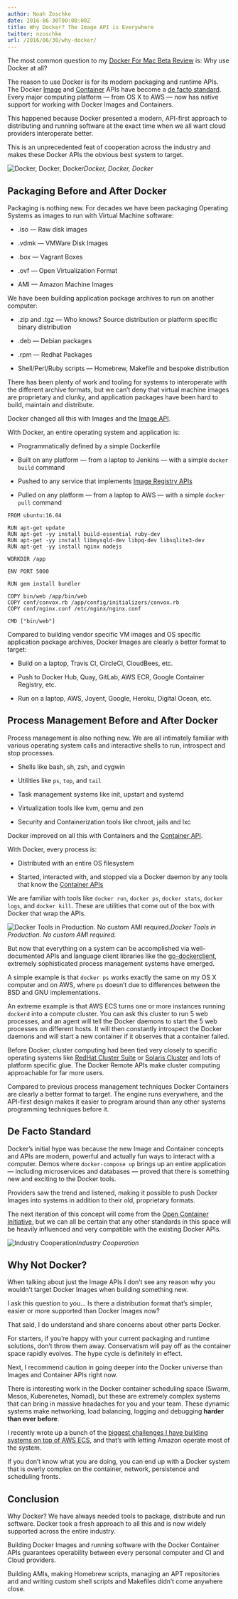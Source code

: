 ```yaml
---
author: Noah Zoschke
date: 2016-06-30T00:00:00Z
title: Why Docker? The Image API is Everywhere
twitter: nzoschke
url: /2016/06/30/why-docker/
---
```


The most common question to my [Docker For Mac Beta Review](https://medium.com/@nzoschke/docker-for-mac-beta-review-b91692289eb5) is: Why use Docker at all?

The reason to use Docker is for its modern packaging and runtime APIs. The Docker [Image](https://docs.docker.com/engine/reference/api/docker_remote_api_v1.23/#2-2-images) and [Container](https://docs.docker.com/engine/reference/api/docker_remote_api_v1.23/#2-1-containers) APIs have become a [de facto standard](https://en.wikipedia.org/wiki/De_facto_standard). Every major computing platform — from OS X to AWS — now has native support for working with Docker Images and Containers.

This happened because Docker presented a modern, API-first approach to distributing and running software at the exact time when we all want cloud providers interoperate better.

This is an unprecedented feat of cooperation across the industry and makes these Docker APIs the obvious best system to target.

<!--more-->

![Docker, Docker, Docker](/assets/img/why-docker-providers.png)*Docker, Docker, Docker*

## Packaging Before and After Docker

Packaging is nothing new. For decades we have been packaging Operating Systems as images to run with Virtual Machine software:

* .iso — Raw disk images

* .vdmk — VMWare Disk Images

* .box — Vagrant Boxes

* .ovf — Open Virtualization Format

* AMI — Amazon Machine Images

We have been building application package archives to run on another computer:

* .zip and .tgz — Who knows? Source distribution or platform specific binary distribution

* .deb — Debian packages

* .rpm — Redhat Packages

* Shell/Perl/Ruby scripts — Homebrew, Makefile and bespoke distribution

There has been plenty of work and tooling for systems to interoperate with the different archive formats, but we can’t deny that virtual machine images are proprietary and clunky, and application packages have been hard to build, maintain and distribute.

Docker changed all this with Images and the [Image API](https://docs.docker.com/engine/reference/api/docker_remote_api_v1.23/#2-2-images).

With Docker, an entire operating system and application is:

* Programmatically defined by a simple Dockerfile

* Built on any platform —  from a laptop to Jenkins — with a simple `docker build` command

* Pushed to any service that implements [Image Registry APIs](https://github.com/docker/distribution)

* Pulled on any platform — from a laptop to AWS — with a simple `docker pull` command

```
FROM ubuntu:16.04

RUN apt-get update
RUN apt-get -yy install build-essential ruby-dev
RUN apt-get -yy install libmysqld-dev libpq-dev libsqlite3-dev
RUN apt-get -yy install nginx nodejs

WORKDIR /app

ENV PORT 5000

RUN gem install bundler

COPY bin/web /app/bin/web
COPY conf/convox.rb /app/config/initializers/convox.rb
COPY conf/nginx.conf /etc/nginx/nginx.conf

CMD ["bin/web"]
```

Compared to building vendor specific VM images and OS specific application package archives, Docker Images are clearly a better format to target:

* Build on a laptop, Travis CI, CircleCI, CloudBees, etc.

* Push to Docker Hub, Quay, GitLab, AWS ECR, Google Container Registry, etc.

* Run on a laptop, AWS, Joyent, Google, Heroku, Digital Ocean, etc.

## Process Management Before and After Docker

Process management is also nothing new. We are all intimately familiar with various operating system calls and interactive shells to run, introspect and stop processes.

* Shells like bash, sh, zsh, and cygwin

* Utilities like `ps`, `top`, and `tail`

* Task management systems like init, upstart and systemd

* Virtualization tools like kvm, qemu and zen

* Security and Containerization tools like chroot, jails and lxc

Docker improved on all this with Containers and the [Container API](https://docs.docker.com/engine/reference/api/docker_remote_api_v1.23/#2-1-containers).

With Docker, every process is:

* Distributed with an entire OS filesystem

* Started, interacted with, and stopped via a Docker daemon by any tools that know the [Container APIs](https://docs.docker.com/engine/reference/api/docker_remote_api_v1.23/#2-1-containers)

We are familiar with tools like `docker run`, `docker ps`, `docker stats`, `docker logs`, and `docker kill`. These are utilities that come out of the box with Docker that wrap the APIs. 

![Docker Tools in Production. No custom AMI required.](https://medium2.global.ssl.fastly.net/max/7860/1*Dx070Ud3KNx7l1F9XcVJKg.png)*Docker Tools in Production. No custom AMI required.*

But now that everything on a system can be accomplished via well-documented APIs and language client libraries like the [go-dockerclient](https://github.com/fsouza/go-dockerclient), extremely sophisticated process management systems have emerged.

A simple example is that `docker ps` works exactly the same on my OS X computer and on AWS, where `ps` doesn’t due to differences between the BSD and GNU implementations.

An extreme example is that AWS ECS turns one or more instances running `dockerd` into a compute cluster. You can ask this cluster to run 5 web processes, and an agent will tell the Docker daemons to start the 5 web processes on different hosts. It will then constantly introspect the Docker daemons and will start a new container if it observes that a container failed.

Before Docker, cluster computing had been tied very closely to specific operating systems like [RedHat Cluster Suite](https://en.wikipedia.org/wiki/Red_Hat_cluster_suite) or [Solaris Cluster](https://en.wikipedia.org/wiki/Solaris_Cluster) and lots of platform specific glue. The Docker Remote APIs make cluster computing approachable for far more users.

Compared to previous process management techniques Docker Containers are clearly a better format to target. The engine runs everywhere, and the API-first design makes it easier to program around than any other systems programming techniques before it.

## De Facto Standard

Docker’s initial hype was because the new Image and Container concepts and APIs are modern, powerful and actually fun ways to interact with a computer. Demos where `docker-compose up` brings up an entire application — including microservices and databases — proved that there is something new and exciting to the Docker tools.

Providers saw the trend and listened, making it possible to push Docker Images into systems in addition to their old, proprietary formats.

The next iteration of this concept will come from the [Open Container Initiative](https://www.opencontainers.org/), but we can all be certain that any other standards in this space will be heavily influenced and very compatible with the existing Docker APIs.

![Industry Cooperation](https://medium2.global.ssl.fastly.net/max/2328/1*UWOC6AEQXQUaLYMgSCheLg.png)*Industry Cooperation*

## Why Not Docker?

When talking about just the Image APIs I don’t see any reason why you wouldn’t target Docker Images when building something new.

I ask this question to you… Is there a distribution format that’s simpler, easier or more supported than Docker Images now?

That said, I do understand and share concerns about other parts Docker. 

For starters, if you’re happy with your current packaging and runtime solutions, don’t throw them away. Conservatism will pay off as the container space rapidly evolves. The hype cycle is definitely in effect.

Next, I recommend caution in going deeper into the Docker universe than Images and Container APIs right now.

There is interesting work in the Docker container scheduling space (Swarm, Mesos, Kuberenetes, Nomad), but these are extremely complex systems that can bring in massive headaches for you and your team. These dynamic systems make networking, load balancing, logging and debugging **harder than ever before**.

I recently wrote up a bunch of the [biggest challenges I have building systems on top of AWS ECS](https://medium.com/@nzoschke/the-seven-biggest-challenges-of-deployment-to-ecs-414ebcd6d9ec#.n1etvfynm), and that’s with letting Amazon operate most of the system.

If you don’t know what you are doing, you can end up with a Docker system that is overly complex on the container, network, persistence and scheduling fronts.

## Conclusion

Why Docker? We have always needed tools to package, distribute and run software. Docker took a fresh approach to all this and is now widely supported across the entire industry.

Building Docker Images and running software with the Docker Container APIs guarantees operability between every personal computer and CI and Cloud providers.

Building AMIs, making Homebrew scripts, managing an APT repositories and and writing custom shell scripts and Makefiles didn’t come anywhere close.
